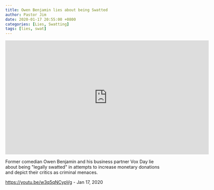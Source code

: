 ```yaml
---
title: Owen Benjamin lies about being Swatted
author: Pastor Jim
date: 2020-01-17 20:55:00 +0800
categories: [Lies, Swatting]
tags: [lies, swat]
---
```


<iframe width="640" height="360" scrolling="no" frameborder="0" style="border: none;" src="https://www.bitchute.com/embed/qXEilBSslUnw/"></iframe>



Former comedian Owen Benjamin and his business partner Vox Day lie about being "legally swatted" in attempts to increase monetary donations and depict their critics as criminal menaces.



https://youtu.be/w3q5qNCypVg - Jan 17, 2020

